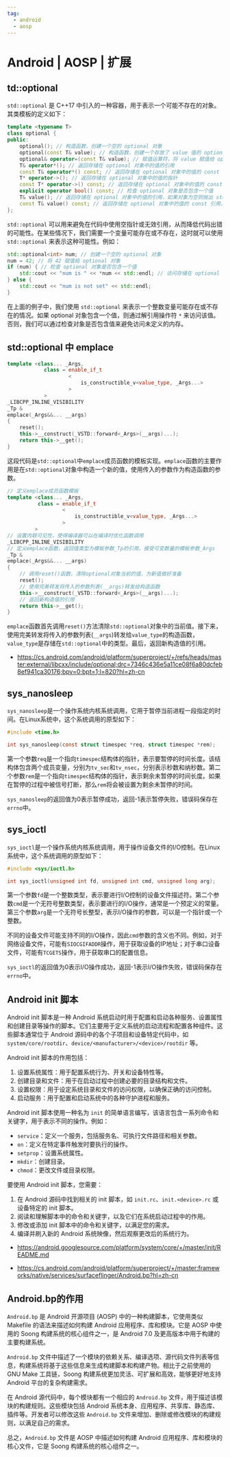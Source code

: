 ```yaml
---
tag:
  - android
  - aosp
---
```


# Android | AOSP | 扩展

## td::optional

`std::optional` 是 C++17 中引入的一种容器，用于表示一个可能不存在的对象。其类模板的定义如下：

```c++
template <typename T>
class optional {
public:
    optional(); // 构造函数，创建一个空的 optional 对象
    optional(const T& value); // 构造函数，创建一个存放了 value 值的 optional 对象
    optional& operator=(const T& value); // 赋值运算符，将 value 赋值给 optional 对象
    T& operator*(); // 返回存储在 optional 对象中的值的引用
    const T& operator*() const; // 返回存储在 optional 对象中的值的 const 引用
    T* operator->(); // 返回存储在 optional 对象中的值的指针
    const T* operator->() const; // 返回存储在 optional 对象中的值的 const 指针
    explicit operator bool() const; // 检查 optional 对象是否包含一个值
    T& value(); // 返回存储在 optional 对象中的值的引用，如果对象为空则抛出 std::bad_optional_access 异常
    const T& value() const; // 返回存储在 optional 对象中的值的 const 引用，如果对象为空则抛出 std::bad_optional_access 异常
};
```

`std::optional` 可以用来避免在代码中使用空指针或无效引用，从而降低代码出错的可能性。在某些情况下，我们需要一个变量可能存在或不存在，这时就可以使用 `std::optional` 来表示这种可能性。例如：

```c++
std::optional<int> num; // 创建一个空的 optional 对象
num = 42; // 将 42 赋值给 optional 对象
if (num) { // 检查 optional 对象是否包含一个值
    std::cout << "num is " << *num << std::endl; // 访问存储在 optional 对象中的值
} else {
    std::cout << "num is not set" << std::endl;
}
```

在上面的例子中，我们使用 `std::optional` 来表示一个整数变量可能存在或不存在的情况。如果 optional 对象包含一个值，则通过解引用操作符 `*` 来访问该值。否则，我们可以通过检查对象是否包含值来避免访问未定义的内存。

## std::optional 中 emplace

```c++
template <class... _Args,
            class = enable_if_t
                    <
                        is_constructible_v<value_type, _Args...>
                    >
            >
_LIBCPP_INLINE_VISIBILITY
_Tp &
emplace(_Args&&... __args)
{
    reset();
    this->__construct(_VSTD::forward<_Args>(__args)...);
    return this->__get();
}
```

这段代码是`std::optional`中`emplace`成员函数的模板实现。`emplace`函数的主要作用是在`std::optional`对象中构造一个新的值，使用传入的参数作为构造函数的参数。

```cpp
// 定义emplace成员函数模板
template <class... _Args,
          class = enable_if_t
                  <
                      is_constructible_v<value_type, _Args...>
                  >
         >
// 设置内联可见性，使得编译器可以在编译时优化函数调用
_LIBCPP_INLINE_VISIBILITY
// 定义emplace函数，返回值类型为模板参数_Tp的引用，接受可变数量的模板参数_Args
_Tp &
emplace(_Args&&... __args)
{
    // 调用reset()函数，清除optional对象当前的值，为新值做好准备
    reset();
    // 使用完美转发将传入的参数列表(__args)转发给构造函数
    this->__construct(_VSTD::forward<_Args>(__args)...);
    // 返回新构造值的引用
    return this->__get();
}
```

`emplace`函数首先调用`reset()`方法清除`std::optional`对象中的当前值。接下来，使用完美转发将传入的参数列表(`__args`)转发给`value_type`的构造函数，`value_type`是存储在`std::optional`中的类型。最后，返回新构造值的引用。

- <https://cs.android.com/android/platform/superproject/+/refs/heads/master:external/libcxx/include/optional;drc=7346c436e5a11ce08f6a80dcfeb8ef941ca30176;bpv=0;bpt=1;l=820?hl=zh-cn>

## sys\_nanosleep

`sys_nanosleep`是一个操作系统内核系统调用，它用于暂停当前进程一段指定的时间。在Linux系统中，这个系统调用的原型如下：

```c
#include <time.h>

int sys_nanosleep(const struct timespec *req, struct timespec *rem);
```

第一个参数`req`是一个指向`timespec`结构体的指针，表示要暂停的时间长度。该结构体包含两个成员变量，分别为`tv_sec`和`tv_nsec`，分别表示秒数和纳秒数。第二个参数`rem`是一个指向`timespec`结构体的指针，表示剩余未暂停的时间长度。如果在暂停的过程中被信号打断，那么`rem`将会被设置为剩余未暂停的时间。

`sys_nanosleep`的返回值为0表示暂停成功，返回-1表示暂停失败，错误码保存在`errno`中。

## sys\_ioctl

`sys_ioctl`是一个操作系统内核系统调用，用于操作设备文件的I/O控制。在Linux系统中，这个系统调用的原型如下：

```c
#include <sys/ioctl.h>

int sys_ioctl(unsigned int fd, unsigned int cmd, unsigned long arg);
```

第一个参数`fd`是一个整数类型，表示要进行I/O控制的设备文件描述符。第二个参数`cmd`是一个无符号整数类型，表示要进行的I/O操作，通常是一个预定义的常量。第三个参数`arg`是一个无符号长整型，表示I/O操作的参数，可以是一个指针或一个整数。

不同的设备文件可能支持不同的I/O操作，因此`cmd`参数的含义也不同。例如，对于网络设备文件，可能有`SIOCGIFADDR`操作，用于获取设备的IP地址；对于串口设备文件，可能有`TCGETS`操作，用于获取串口的配置信息。

`sys_ioctl`的返回值为0表示I/O操作成功，返回-1表示I/O操作失败，错误码保存在`errno`中。

## Android init 脚本

Android init 脚本是一种 Android 系统启动时用于配置和启动各种服务、设置属性和创建目录等操作的脚本。它们主要用于定义系统的启动流程和配置各种组件。这些脚本通常位于 Android 源码中的各个子项目和设备特定代码中，如 `system/core/rootdir`、`device/<manufacturer>/<device>/rootdir` 等。

Android init 脚本的作用包括：

1. 设置系统属性：用于配置系统行为、开关和设备特性等。
2. 创建目录和文件：用于在启动过程中创建必要的目录结构和文件。
3. 设置权限：用于设定系统目录和文件的访问权限，以确保正确的访问控制。
4. 启动服务：用于配置和启动系统中的各种守护进程和服务。

Android init 脚本使用一种名为 `init` 的简单语言编写，该语言包含一系列命令和关键字，用于表示不同的操作。例如：

- `service`：定义一个服务，包括服务名、可执行文件路径和相关参数。
- `on`：定义在特定事件触发时要执行的操作。
- `setprop`：设置系统属性。
- `mkdir`：创建目录。
- `chmod`：更改文件或目录权限。

要使用 Android init 脚本，您需要：

1. 在 Android 源码中找到相关的 init 脚本，如 `init.rc`、`init.<device>.rc` 或设备特定的 init 脚本。
2. 阅读和理解脚本中的命令和关键字，以及它们在系统启动过程中的作用。
3. 修改或添加 init 脚本中的命令和关键字，以满足您的需求。
4. 编译并刷入新的 Android 系统映像，然后观察更改后的系统行为。

- <https://android.googlesource.com/platform/system/core/+/master/init/README.md>

- <https://cs.android.com/android/platform/superproject/+/master:frameworks/native/services/surfaceflinger/Android.bp?hl=zh-cn>

## Android.bp的作用

`Android.bp` 是 Android 开源项目 (AOSP) 中的一种构建脚本，它使用类似 Makefile 的语法来描述如何构建 Android 应用程序、库和模块。它是 AOSP 中使用的 Soong 构建系统的核心组件之一，是 Android 7.0 及更高版本中用于构建的主要构建系统。

`Android.bp` 文件中描述了一个模块的依赖关系、编译选项、源代码文件列表等信息，构建系统将基于这些信息来生成构建脚本和构建产物。相比于之前使用的 GNU Make 工具链，Soong 构建系统更加灵活、可扩展和高效，能够更好地支持 Android 平台的复杂构建需求。

在 Android 源代码中，每个模块都有一个相应的 `Android.bp` 文件，用于描述该模块的构建规则。这些模块包括 Android 系统本身、应用程序、共享库、静态库、插件等。开发者可以修改这些 `Android.bp` 文件来增加、删除或修改模块的构建规则，以满足自己的需求。

总之，`Android.bp` 文件是 AOSP 中描述如何构建 Android 应用程序、库和模块的核心文件，它是 Soong 构建系统的核心组件之一。